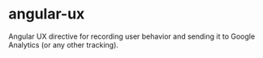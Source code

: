 # angular-ux
Angular UX directive for recording user behavior and sending it to Google Analytics (or any other tracking).
